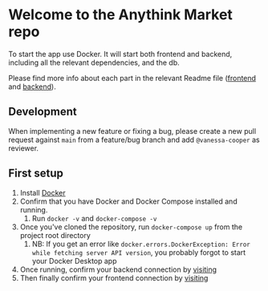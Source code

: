# Welcome to the Anythink Market repo

To start the app use Docker. It will start both frontend and backend, including all the relevant dependencies, and the db.

Please find more info about each part in the relevant Readme file ([frontend](frontend/readme.md) and [backend](backend/README.md)).

## Development

When implementing a new feature or fixing a bug, please create a new pull request against `main` from a feature/bug branch and add `@vanessa-cooper` as reviewer.

## First setup
1. Install [Docker](https://docs.docker.com/get-docker/)
2. Confirm that you have Docker and Docker Compose installed and running. 
   1. Run `docker -v` and `docker-compose -v`
3. Once you've cloned the repository, run `docker-compose up` from the project root directory
   1. NB: If you get an error like `docker.errors.DockerException: Error while fetching server API version`, you probably forgot to start your Docker Desktop app
4. Once running, confirm your backend connection by [visiting]( http://localhost:3000/api/ping)
5. Then finally confirm your frontend connection by [visiting](http://localhost:3001/register)  